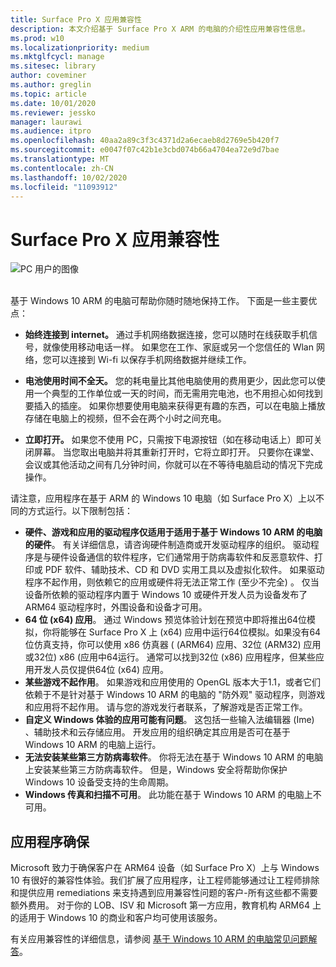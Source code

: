 ```yaml
---
title: Surface Pro X 应用兼容性
description: 本文介绍基于 Surface Pro X ARM 的电脑的介绍性应用兼容性信息。
ms.prod: w10
ms.localizationpriority: medium
ms.mktglfcycl: manage
ms.sitesec: library
author: coveminer
ms.author: greglin
ms.topic: article
ms.date: 10/01/2020
ms.reviewer: jessko
manager: laurawi
ms.audience: itpro
ms.openlocfilehash: 40aa2a89c3f3c4371d2a6ecaeb8d2769e5b420f7
ms.sourcegitcommit: e0047f07c42b1e3cbd074b66a4704ea72e9d7bae
ms.translationtype: MT
ms.contentlocale: zh-CN
ms.lasthandoff: 10/02/2020
ms.locfileid: "11093912"
---
```

# Surface Pro X 应用兼容性



 ![PC 用户的图像](images/4527790_en_4.png)<br><br>



基于 Windows 10 ARM 的电脑可帮助你随时随地保持工作。 下面是一些主要优点：

- **始终连接到 internet。** 通过手机网络数据连接，您可以随时在线获取手机信号，就像使用移动电话一样。 如果您在工作、家庭或另一个您信任的 Wlan 网络，您可以连接到 Wi-fi 以保存手机网络数据并继续工作。

- **电池使用时间不全天。**  您的耗电量比其他电脑使用的费用更少，因此您可以使用一个典型的工作单位或一天的时间，而无需用完电池，也不用担心如何找到要插入的插座。 如果你想要使用电脑来获得更有趣的东西，可以在电脑上播放存储在电脑上的视频，但不会在两个小时之间充电。

- **立即打开。** 如果您不使用 PC，只需按下电源按钮（如在移动电话上）即可关闭屏幕。 当您取出电脑并将其重新打开时，它将立即打开。 只要你在课堂、会议或其他活动之间有几分钟时间，你就可以在不等待电脑启动的情况下完成操作。

请注意，应用程序在基于 ARM 的 Windows 10 电脑（如 Surface Pro X）上以不同的方式运行。以下限制包括：

- **硬件、游戏和应用的驱动程序仅适用于适用于基于 Windows 10 ARM 的电脑的硬件**。 有关详细信息，请咨询硬件制造商或开发驱动程序的组织。 驱动程序是与硬件设备通信的软件程序，它们通常用于防病毒软件和反恶意软件、打印或 PDF 软件、辅助技术、CD 和 DVD 实用工具以及虚拟化软件。 如果驱动程序不起作用，则依赖它的应用或硬件将无法正常工作 (至少不完全) 。 仅当设备所依赖的驱动程序内置于 Windows 10 或硬件开发人员为设备发布了 ARM64 驱动程序时，外围设备和设备才可用。
- **64 位 (x64) 应用**。 通过 Windows 预览体验计划在预览中即将推出64位模拟，你将能够在 Surface Pro X 上 (x64) 应用中运行64位模拟。如果没有64位仿真支持，你可以使用 x86 仿真器 ( (ARM64) 应用、32位 (ARM32) 应用或32位) x86 (应用中64运行。 通常可以找到32位 (x86) 应用程序，但某些应用开发人员仅提供64位 (x64) 应用。
- **某些游戏不起作用**。 如果游戏和应用使用的 OpenGL 版本大于1.1，或者它们依赖于不是针对基于 Windows 10 ARM 的电脑的 "防外观" 驱动程序，则游戏和应用将不起作用。 请与您的游戏发行者联系，了解游戏是否正常工作。
- **自定义 Windows 体验的应用可能有问题**。 这包括一些输入法编辑器 (Ime) 、辅助技术和云存储应用。 开发应用的组织确定其应用是否可在基于 Windows 10 ARM 的电脑上运行。
- **无法安装某些第三方防病毒软件**。 你将无法在基于 Windows 10 ARM 的电脑上安装某些第三方防病毒软件。 但是，Windows 安全将帮助你保护 Windows 10 设备受支持的生命周期。
- **Windows 传真和扫描不可用**。 此功能在基于 Windows 10 ARM 的电脑上不可用。

## 应用程序确保

Microsoft 致力于确保客户在 ARM64 设备（如 Surface Pro X）上与 Windows 10 有很好的兼容性体验。我们扩展了应用程序，让工程师能够通过让工程师排除和提供应用 remediations 来支持遇到应用兼容性问题的客户-所有这些都不需要额外费用。 对于你的 LOB、ISV 和 Microsoft 第一方应用，教育机构 ARM64 上的适用于 Windows 10 的商业和客户均可使用该服务。 

有关应用兼容性的详细信息，请参阅 [基于 Windows 10 ARM 的电脑常见问题解答](https://support.microsoft.com/en-us/help/4521606)。
